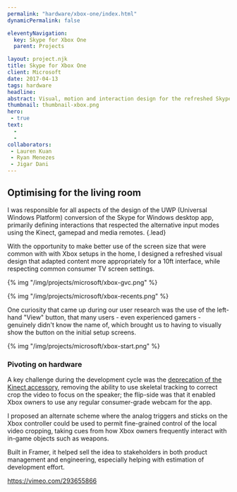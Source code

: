 ```yaml
---
permalink: "hardware/xbox-one/index.html"
dynamicPermalink: false

eleventyNavigation:
  key: Skype for Xbox One
  parent: Projects

layout: project.njk
title: Skype for Xbox One
client: Microsoft
date: 2017-04-13
tags: hardware
headline: 
abstract: Visual, motion and interaction design for the refreshed Skype on Xbox One universal application (UWP).
thumbnail: thumbnail-xbox.png
hero:
 - true
text:
  - 
  - 
collaborators:
 - Lauren Kuan
 - Ryan Menezes
 - Jigar Dani
---
```


## Optimising for the living room

I was responsible for all aspects of the design of the UWP (Universal Windows
Platform) conversion of the Skype for Windows desktop app, primarily defining
interactions that respected the alternative input modes using the Kinect,
gamepad and media remotes.
{.lead}

With the opportunity to make better use of the screen size that were common with
with Xbox setups in the home, I designed a refreshed visual design that adapted
content more appropriately for a 10ft interface, while respecting common
consumer TV screen settings.

{% img "/img/projects/microsoft/xbox-gvc.png" %}

{% img "/img/projects/microsoft/xbox-recents.png" %}

One curiosity that came up during our user research was the use of the left-hand
"View" button, that many users - even experienced gamers - genuinely didn't know
the name of, which brought us to having to visually show the button on the
initial setup screens.

{% img "/img/projects/microsoft/xbox-start.png" %}

### Pivoting on hardware

A key challenge during the development cycle was the
[deprecation of the Kinect accessory](https://kotaku.com/microsoft-announces-xbox-one-without-kinect-shipping-j-1575644372"),
removing the ability to use skeletal tracking to correct crop the video to focus
on the speaker; the flip-side was that it enabled Xbox owners to use any regular
consumer-grade webcam for the app.

I proposed an alternate scheme where the analog triggers and sticks on the Xbox
controller could be used to permit fine-grained control of the local video
cropping, taking cues from how Xbox owners frequently interact with in-game
objects such as weapons.

Built in Framer, it helped sell the idea to stakeholders in both product
management and engineering, especially helping with estimation of development
effort.

<!-- markdownlint-disable MD034 -->
https://vimeo.com/293655866
